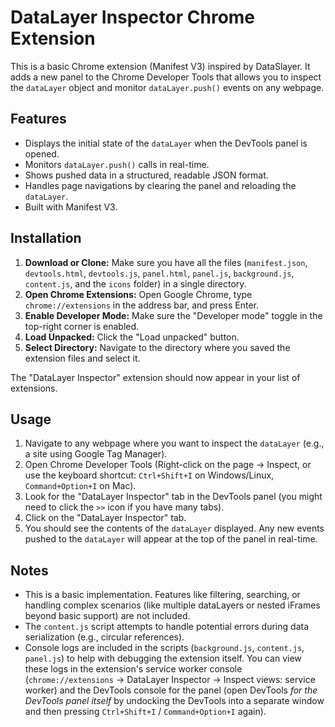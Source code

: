 # DataLayer Inspector Chrome Extension

This is a basic Chrome extension (Manifest V3) inspired by DataSlayer. It adds a new panel to the Chrome Developer Tools that allows you to inspect the `dataLayer` object and monitor `dataLayer.push()` events on any webpage.

## Features

*   Displays the initial state of the `dataLayer` when the DevTools panel is opened.
*   Monitors `dataLayer.push()` calls in real-time.
*   Shows pushed data in a structured, readable JSON format.
*   Handles page navigations by clearing the panel and reloading the `dataLayer`.
*   Built with Manifest V3.

## Installation

1.  **Download or Clone:** Make sure you have all the files (`manifest.json`, `devtools.html`, `devtools.js`, `panel.html`, `panel.js`, `background.js`, `content.js`, and the `icons` folder) in a single directory.
2.  **Open Chrome Extensions:** Open Google Chrome, type `chrome://extensions` in the address bar, and press Enter.
3.  **Enable Developer Mode:** Make sure the "Developer mode" toggle in the top-right corner is enabled.
4.  **Load Unpacked:** Click the "Load unpacked" button.
5.  **Select Directory:** Navigate to the directory where you saved the extension files and select it.

The "DataLayer Inspector" extension should now appear in your list of extensions.

## Usage

1.  Navigate to any webpage where you want to inspect the `dataLayer` (e.g., a site using Google Tag Manager).
2.  Open Chrome Developer Tools (Right-click on the page -> Inspect, or use the keyboard shortcut: `Ctrl+Shift+I` on Windows/Linux, `Command+Option+I` on Mac).
3.  Look for the "DataLayer Inspector" tab in the DevTools panel (you might need to click the `>>` icon if you have many tabs).
4.  Click on the "DataLayer Inspector" tab.
5.  You should see the contents of the `dataLayer` displayed. Any new events pushed to the `dataLayer` will appear at the top of the panel in real-time.

## Notes

*   This is a basic implementation. Features like filtering, searching, or handling complex scenarios (like multiple dataLayers or nested iFrames beyond basic support) are not included.
*   The `content.js` script attempts to handle potential errors during data serialization (e.g., circular references).
*   Console logs are included in the scripts (`background.js`, `content.js`, `panel.js`) to help with debugging the extension itself. You can view these logs in the extension's service worker console (`chrome://extensions` -> DataLayer Inspector -> Inspect views: service worker) and the DevTools console for the panel (open DevTools *for the DevTools panel itself* by undocking the DevTools into a separate window and then pressing `Ctrl+Shift+I` / `Command+Option+I` again). 